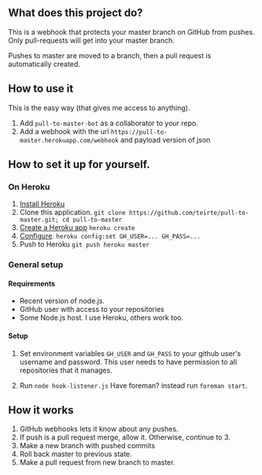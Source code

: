 ## What does this project do?

This is a webhook that protects your master branch on GitHub from pushes. Only
pull-requests will get into your master branch.

Pushes to master are moved to a branch, then a pull request is automatically created.

## How to use it

This is the easy way (that gives me access to anything).

1. Add `pull-to-master-bot` as a collaborator to your repo.
2. Add a webhook with the url `https://pull-to-master.herokuapp.com/webhook` and payload version of json

## How to set it up for yourself.

### On Heroku
1. [Install Heroku](https://devcenter.heroku.com/articles/quickstart)
2. Clone this application. `git clone https://github.com/teirte/pull-to-master.git; cd pull-to-master`
3. [Create a Heroku app](https://devcenter.heroku.com/articles/git) `heroku create`
4. [Configure](https://devcenter.heroku.com/articles/config-vars). `heroku config:set GH_USER=... GH_PASS=...`
5. Push to Heroku `git push heroku master`

### General setup

#### Requirements

* Recent version of node.js.
* GitHub user with access to your repositories
* Some Node.js host. I use Heroku, others work too.

#### Setup

1. Set environment variables `GH_USER` and `GH_PASS` to your github user's
username and password. This user needs to have permission to all
repositories that it manages.

2. Run `node hook-listener.js` Have foreman? instead run `foreman start`.

## How it works

1. GitHub webhooks lets it know about any pushes.
2. If push is a pull request merge, allow it. Otherwise, continue to 3.
3. Make a new branch with pushed commits
4. Roll back master to previous state.
5. Make a pull request from new branch to master.
